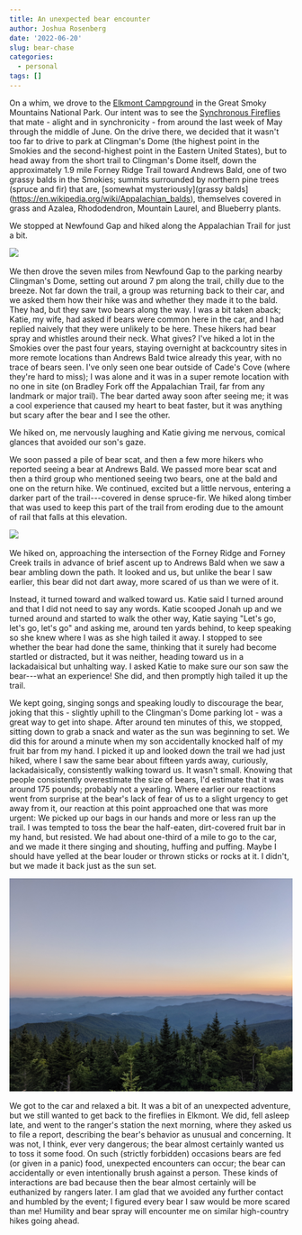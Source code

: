 ```yaml
---
title: An unexpected bear encounter
author: Joshua Rosenberg
date: '2022-06-20'
slug: bear-chase
categories:
  - personal
tags: []
---
```


On a whim, we drove to the [Elkmont Campground](https://www.recreation.gov/camping/campgrounds/232487) in the Great Smoky Mountains National Park. Our intent was to see the [Synchronous Fireflies](https://www.nps.gov/grsm/learn/nature/fireflies.htm) that mate - alight and in synchronicity - from around the last week of May through the middle of June. On the drive there, we decided that it wasn't too far to drive to park at Clingman's Dome (the highest point in the Smokies and the second-highest point in the Eastern United States), but to head away from the short trail to Clingman's Dome itself, down the approximately 1.9 mile Forney Ridge Trail toward Andrews Bald, one of two grassy balds in the Smokies; summits surrounded by northern pine trees (spruce and fir) that are, [somewhat mysteriously](grassy balds](https://en.wikipedia.org/wiki/Appalachian_balds), themselves covered in grass and Azalea, Rhododendron, Mountain Laurel, and Blueberry  plants.

We stopped at Newfound Gap and hiked along the Appalachian Trail for just a bit.

![](images/at.jpg)

We then drove the seven miles from Newfound Gap to the parking nearby Clingman's Dome, setting out around 7 pm along the trail, chilly due to the breeze. Not far down the trail, a group was returning back to their car, and we asked them how their hike was and whether they made it to the bald. They had, but they saw two bears along the way. I was a bit taken aback; Katie, my wife, had asked if bears were common here in the car, and I had replied naively that they were unlikely to be here. These hikers had bear spray and whistles around their neck. What gives? I've hiked a lot in the Smokies over the past four years, staying overnight at backcountry sites in more remote locations than Andrews Bald twice already this year, with no trace of bears seen. I've only seen one bear outside of Cade's Cove (where they're hard to miss); I was alone and it was in a super remote location with no one in site (on Bradley Fork off the Appalachian Trail, far from any landmark or major trail). The bear darted away soon after seeing me; it was a cool experience that caused my heart to beat faster, but it was anything but scary after the bear and I see the other.

We hiked on, me nervously laughing and Katie giving me nervous, comical glances that avoided our son's gaze. 

We soon passed a pile of bear scat, and then a few more hikers who reported seeing a bear at Andrews Bald. We passed more bear scat and then a third group who mentioned seeing two bears, one at the bald and one on the return hike. We continued, excited but a little nervous, entering a darker part of the trail---covered in dense spruce-fir. We hiked along timber that was used to keep this part of the trail from eroding due to the amount of rail that falls at this elevation. 

![](images/boards.jpg)

We hiked on, approaching the intersection of the Forney Ridge and Forney Creek trails in advance of brief ascent up to Andrews Bald when we saw a bear ambling down the path. It looked and us, but unlike the bear I saw earlier, this bear did not dart away, more scared of us than we were of it. 

Instead, it turned toward and walked toward us. Katie said I turned around and that I did not need to say any words. Katie scooped Jonah up and we turned around and started to walk the other way, Katie saying "Let's go, let's go, let's go" and asking me, around ten yards behind, to keep speaking so she knew where I was as she high tailed it away. I stopped to see whether the bear had done the same, thinking that it surely had become startled or distracted, but it was neither, heading toward us in a lackadaisical but unhalting way. I asked Katie to make sure our son saw the bear---what an experience! She did, and then promptly high tailed it up the trail. 

We kept going, singing songs and speaking loudly to discourage the bear, joking that this - slightly uphill to the Clingman's Dome parking lot - was a great way to get into shape. After around ten minutes of this, we stopped, sitting down to grab a snack and water as the sun was beginning to set. We did this for around a minute when my son accidentally knocked half of my fruit bar from my hand. I picked it up and looked down the trail we had just hiked, where I saw the same bear about fifteen yards away, curiously, lackadaisically, consistently walking toward us. It wasn't small. Knowing that people consistently overestimate the size of bears, I'd estimate that it was around 175 pounds; probably not a yearling. Where earlier our reactions went from surprise at the bear's lack of fear of us to a slight urgency to get away from it, our reaction at this point approached one that was more urgent: We picked up our bags in our hands and more or less ran up the trail. I was tempted to toss the bear the half-eaten, dirt-covered fruit bar in my hand, but resisted. We had about one-third of a mile to go to the car, and we made it there singing and shouting, huffing and puffing. Maybe I should have yelled at the bear louder or thrown sticks or rocks at it. I didn't, but we made it back just as the sun set.

![](images/sunset.jpg)

We got to the car and relaxed a bit. It was a bit of an unexpected adventure, but we still wanted to get back to the fireflies in Elkmont. We did, fell asleep late, and went to the ranger's station the next morning, where they asked us to file a report, describing the bear's behavior as unusual and concerning. It was not, I think, ever very dangerous; the bear almost certainly wanted us to toss it some food. On such (strictly forbidden) occasions bears are fed (or given in a panic) food, unexpected encounters can occur; the bear can accidentally or even intentionally brush against a person. These kinds of interactions are bad because then the bear almost certainly will be euthanized by rangers later. I am glad that we avoided any further contact and humbled by the event; I figured every bear I saw would be more scared than me! Humility and bear spray will encounter me on similar high-country hikes going ahead.
